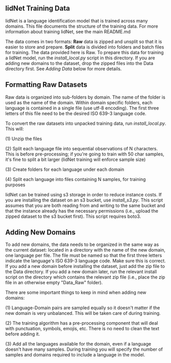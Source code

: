 lidNet Training Data
-----------------------

lidNet is a language identification model that is trained across many domains. This file documents the structure of the training data. For more information about training lidNet, see the main README.md

The data comes in two formats: **Raw** data is zipped and unsplit so that it is easier to store and prepare. **Split** data is divided into folders and batch files for training. The data provided here is Raw. To prepare this data for training a lidNet model, run the *install_local.py* script in this directory. If you are adding new domains to the dataset, drop the zipped files into the Data directory first. See *Adding Data* below for more details.

Formatting Raw Datasets
------------------------

Raw data is organized into sub-folders by domain. The name of the folder is used as the name of the domain. Within domain specific folders, each language is contained in a single file (use utf-8 encoding). The first three letters of this file need to be the desired ISO 639-3 language code.

To convert the raw datasets into unpacked training data, run *install_local.py*. This will:

(1) Unzip the files

(2) Split each language file into sequential observations of N characters. This is before pre-processing; if you're going to train with 50 char samples, it's fine to split a bit larger (lidNet training will enforce sample size)

(3) Create folders for each language under each domain

(4) Split each language into files containing N samples, for training purposes
	
lidNet can be trained using s3 storage in order to reduce instance costs. If you are installing the dataset on an s3 bucket, use *install_s3.py*. This script assumes that you are both reading from and writing to the same bucket and that the instance already has the necessary permissions (i.e., upload the zipped dataset to the s3 bucket first). This script requires boto3.
	
Adding New Domains
-------------------

To add new domains, the data needs to be organized in the same way as the current dataset: located in a directory with the name of the new domain, one language per file. The file must be named so that the first three letters indicate the language's ISO 639-3 language code. Make sure this is correct. If you add a new domain before installing the dataset, just add the zip file to the Data directory. If you add a new domain later, run the relevant install script on the directory which contains the relevant zip file (i.e., place the zip file in an otherwise empty "Data_Raw" folder).

There are some important things to keep in mind when adding new domains:

(1) Language-Domain pairs are sampled equally so it doesn't matter if the new domain is very unbalanced. This will be taken care of during training.

(2) The training algorithm has a pre-processing component that will deal with punctuation, symbols, emojis, etc. There is no need to clean the text before adding it.

(3) Add all the languages available for the domain, even if a language doesn't have many samples. During training you will specify the number of samples and domains required to include a language in the model.